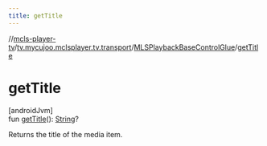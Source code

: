 ```yaml
---
title: getTitle
---
```

//[mcls-player-tv](../../../index.html)/[tv.mycujoo.mclsplayer.tv.transport](../index.html)/[MLSPlaybackBaseControlGlue](index.html)/[getTitle](get-title.html)



# getTitle



[androidJvm]\
fun [getTitle](get-title.html)(): [String](https://kotlinlang.org/api/latest/jvm/stdlib/kotlin/-string/index.html)?



Returns the title of the media item.




